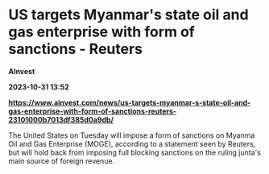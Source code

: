# US targets Myanmar's state oil and gas enterprise with form of sanctions - Reuters
**AInvest**

**2023-10-31 13:52**

**https://www.ainvest.com/news/us-targets-myanmar-s-state-oil-and-gas-enterprise-with-form-of-sanctions-reuters-23101000b7013df385d0a9db/**

The United States on Tuesday will impose a form of sanctions on Myanma Oil and Gas Enterprise (MOGE), according to a statement seen by Reuters, but will hold back from imposing full blocking sanctions on the ruling junta's main source of foreign revenue.